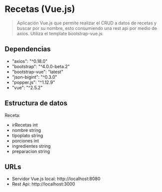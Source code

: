 # Recetas (Vue.js)

> Aplicación Vue.js que permite realizar el CRUD a datos de recetas y buscar por su nombre, esto consumiendo una rest api por medio de axios. Utiliza el template bootstrap-vue.js.

## Dependencias

- "axios": "^0.18.0"
- "bootstrap": "^4.0.0-beta.2"
- "bootstrap-vue": "latest"
- "json-bigint": "^0.3.0"
- "popper.js": "^1.12.9"
- "vue": "^2.5.2"

## Estructura de datos

Receta:
- irRecetas int
- nombre string
- tipoplato string
- porciones int
- ingredientes string
- preparacion string

## URLs

- Servidor Vue.js local: http://localhost:8080
- Rest Api: http://localhost:3000
